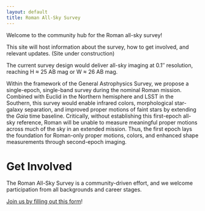 ```yaml
---
layout: default
title: Roman All-Sky Survey
---
```


Welcome to the community hub for the Roman all-sky survey!

This site will host information about the survey, how to get involved, and relevant updates. (Site under construction)

The current survey design would deliver all-sky imaging at 0.1″ resolution, reaching H ≈ 25 AB mag or W ≈ 26 AB mag.

Within the framework of the General Astrophysics Survey, we propose a single-epoch, single-band survey during the nominal Roman mission. Combined with Euclid in the Northern hemisphere and LSST in the Southern, this survey would enable infrared colors, morphological star-galaxy separation, and improved proper motions of faint stars by extending the _Gaia_ time baseline. Critically, without establishing this first-epoch all-sky reference, Roman will be unable to measure meaningful proper motions across much of the sky in an extended mission. Thus, the first epoch lays the foundation for Roman-only proper motions, colors, and enhanced shape measurements through second-epoch imaging.

# Get Involved

The Roman All-Sky Survey is a community-driven effort, and we welcome participation from all backgrounds and career stages.

[Join us by filling out this form](https://forms.gle/R3Zt44aXS9FKaMVRA)!
